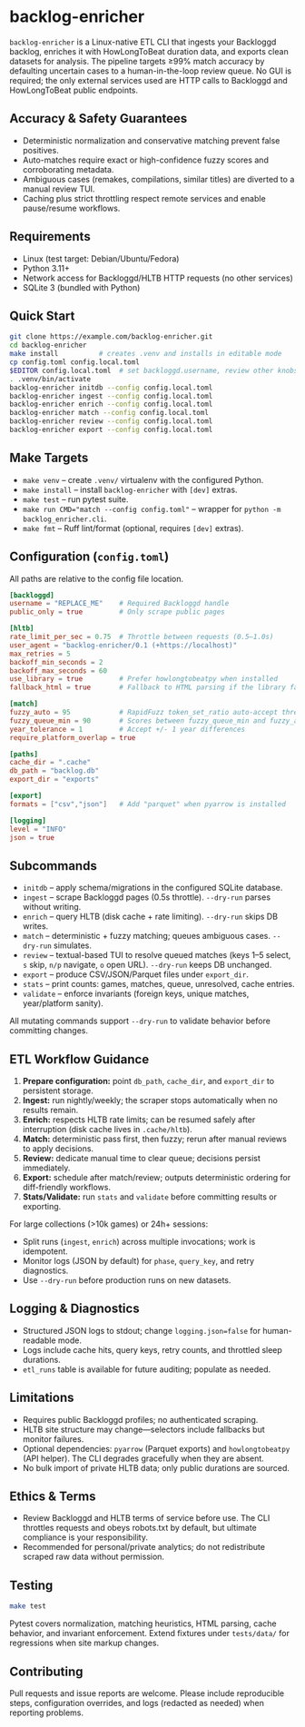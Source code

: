 # backlog-enricher

`backlog-enricher` is a Linux-native ETL CLI that ingests your Backloggd backlog, enriches it with HowLongToBeat duration data, and exports clean datasets for analysis. The pipeline targets ≥99% match accuracy by defaulting uncertain cases to a human-in-the-loop review queue. No GUI is required; the only external services used are HTTP calls to Backloggd and HowLongToBeat public endpoints.

## Accuracy & Safety Guarantees
- Deterministic normalization and conservative matching prevent false positives.
- Auto-matches require exact or high-confidence fuzzy scores and corroborating metadata.
- Ambiguous cases (remakes, compilations, similar titles) are diverted to a manual review TUI.
- Caching plus strict throttling respect remote services and enable pause/resume workflows.

## Requirements
- Linux (test target: Debian/Ubuntu/Fedora)
- Python 3.11+
- Network access for Backloggd/HLTB HTTP requests (no other services)
- SQLite 3 (bundled with Python)

## Quick Start
```bash
git clone https://example.com/backlog-enricher.git
cd backlog-enricher
make install          # creates .venv and installs in editable mode
cp config.toml config.local.toml
$EDITOR config.local.toml  # set backloggd.username, review other knobs
. .venv/bin/activate
backlog-enricher initdb --config config.local.toml
backlog-enricher ingest --config config.local.toml
backlog-enricher enrich --config config.local.toml
backlog-enricher match --config config.local.toml
backlog-enricher review --config config.local.toml
backlog-enricher export --config config.local.toml
```

## Make Targets
- `make venv` – create `.venv/` virtualenv with the configured Python.
- `make install` – install `backlog-enricher` with `[dev]` extras.
- `make test` – run pytest suite.
- `make run CMD="match --config config.toml"` – wrapper for `python -m backlog_enricher.cli`.
- `make fmt` – Ruff lint/format (optional, requires `[dev]` extras).

## Configuration (`config.toml`)
All paths are relative to the config file location.

```toml
[backloggd]
username = "REPLACE_ME"    # Required Backloggd handle
public_only = true         # Only scrape public pages

[hltb]
rate_limit_per_sec = 0.75  # Throttle between requests (0.5–1.0s)
user_agent = "backlog-enricher/0.1 (+https://localhost)"
max_retries = 5
backoff_min_seconds = 2
backoff_max_seconds = 60
use_library = true         # Prefer howlongtobeatpy when installed
fallback_html = true       # Fallback to HTML parsing if the library fails

[match]
fuzzy_auto = 95            # RapidFuzz token_set_ratio auto-accept threshold
fuzzy_queue_min = 90       # Scores between fuzzy_queue_min and fuzzy_auto go to review
year_tolerance = 1         # Accept +/- 1 year differences
require_platform_overlap = true

[paths]
cache_dir = ".cache"
db_path = "backlog.db"
export_dir = "exports"

[export]
formats = ["csv","json"]   # Add "parquet" when pyarrow is installed

[logging]
level = "INFO"
json = true
```

## Subcommands
- `initdb` – apply schema/migrations in the configured SQLite database.
- `ingest` – scrape Backloggd pages (0.5s throttle). `--dry-run` parses without writing.
- `enrich` – query HLTB (disk cache + rate limiting). `--dry-run` skips DB writes.
- `match` – deterministic + fuzzy matching; queues ambiguous cases. `--dry-run` simulates.
- `review` – textual-based TUI to resolve queued matches (keys 1–5 select, `s` skip, `n/p` navigate, `o` open URL). `--dry-run` keeps DB unchanged.
- `export` – produce CSV/JSON/Parquet files under `export_dir`.
- `stats` – print counts: games, matches, queue, unresolved, cache entries.
- `validate` – enforce invariants (foreign keys, unique matches, year/platform sanity).

All mutating commands support `--dry-run` to validate behavior before committing changes.

## ETL Workflow Guidance
1. **Prepare configuration:** point `db_path`, `cache_dir`, and `export_dir` to persistent storage.
2. **Ingest:** run nightly/weekly; the scraper stops automatically when no results remain.
3. **Enrich:** respects HLTB rate limits; can be resumed safely after interruption (disk cache lives in `.cache/hltb`).
4. **Match:** deterministic pass first, then fuzzy; rerun after manual reviews to apply decisions.
5. **Review:** dedicate manual time to clear queue; decisions persist immediately.
6. **Export:** schedule after match/review; outputs deterministic ordering for diff-friendly workflows.
7. **Stats/Validate:** run `stats` and `validate` before committing results or exporting.

For large collections (>10k games) or 24h+ sessions:
- Split runs (`ingest`, `enrich`) across multiple invocations; work is idempotent.
- Monitor logs (JSON by default) for `phase`, `query_key`, and retry diagnostics.
- Use `--dry-run` before production runs on new datasets.

## Logging & Diagnostics
- Structured JSON logs to stdout; change `logging.json=false` for human-readable mode.
- Logs include cache hits, query keys, retry counts, and throttled sleep durations.
- `etl_runs` table is available for future auditing; populate as needed.

## Limitations
- Requires public Backloggd profiles; no authenticated scraping.
- HLTB site structure may change—selectors include fallbacks but monitor failures.
- Optional dependencies: `pyarrow` (Parquet exports) and `howlongtobeatpy` (API helper). The CLI degrades gracefully when they are absent.
- No bulk import of private HLTB data; only public durations are sourced.

## Ethics & Terms
- Review Backloggd and HLTB terms of service before use. The CLI throttles requests and obeys robots.txt by default, but ultimate compliance is your responsibility.
- Recommended for personal/private analytics; do not redistribute scraped raw data without permission.

## Testing
```bash
make test
```
Pytest covers normalization, matching heuristics, HTML parsing, cache behavior, and invariant enforcement. Extend fixtures under `tests/data/` for regressions when site markup changes.

## Contributing
Pull requests and issue reports are welcome. Please include reproducible steps, configuration overrides, and logs (redacted as needed) when reporting problems.
